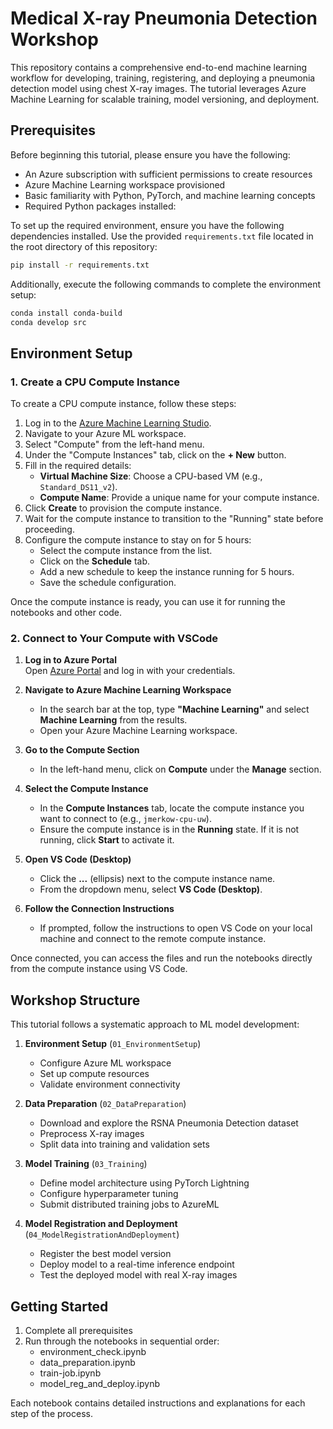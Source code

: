 # Medical X-ray Pneumonia Detection Workshop

This repository contains a comprehensive end-to-end machine learning workflow for developing, training, registering, and deploying a pneumonia detection model using chest X-ray images. The tutorial leverages Azure Machine Learning for scalable training, model versioning, and deployment.

## Prerequisites

Before beginning this tutorial, please ensure you have the following:

- An Azure subscription with sufficient permissions to create resources
- Azure Machine Learning workspace provisioned
- Basic familiarity with Python, PyTorch, and machine learning concepts
- Required Python packages installed:

To set up the required environment, ensure you have the following dependencies installed.  Use the provided `requirements.txt` file located in the root directory of this repository:

```bash
pip install -r requirements.txt
```

Additionally, execute the following commands to complete the environment setup:

```bash
conda install conda-build
conda develop src
```

## Environment Setup

### 1. Create a CPU Compute Instance

To create a CPU compute instance, follow these steps:

1. Log in to the [Azure Machine Learning Studio](https://ml.azure.com/).
2. Navigate to your Azure ML workspace.
3. Select "Compute" from the left-hand menu.
4. Under the "Compute Instances" tab, click on the **+ New** button.
5. Fill in the required details:
    - **Virtual Machine Size**: Choose a CPU-based VM (e.g., `Standard_DS11_v2`).
    - **Compute Name**: Provide a unique name for your compute instance.
6. Click **Create** to provision the compute instance.
7. Wait for the compute instance to transition to the "Running" state before proceeding.
8. Configure the compute instance to stay on for 5 hours:
    - Select the compute instance from the list.
    - Click on the **Schedule** tab.
    - Add a new schedule to keep the instance running for 5 hours.
    - Save the schedule configuration.

Once the compute instance is ready, you can use it for running the notebooks and other code.

### 2. Connect to Your Compute with VSCode

1. **Log in to Azure Portal**  
   Open [Azure Portal](https://portal.azure.com) and log in with your credentials.

2. **Navigate to Azure Machine Learning Workspace**  
   - In the search bar at the top, type **"Machine Learning"** and select **Machine Learning** from the results.
   - Open your Azure Machine Learning workspace.

3. **Go to the Compute Section**  
   - In the left-hand menu, click on **Compute** under the **Manage** section.

4. **Select the Compute Instance**  
   - In the **Compute Instances** tab, locate the compute instance you want to connect to (e.g., `jmerkow-cpu-uw`).
   - Ensure the compute instance is in the **Running** state. If it is not running, click **Start** to activate it.

5. **Open VS Code (Desktop)**  
   - Click the **...** (ellipsis) next to the compute instance name.
   - From the dropdown menu, select **VS Code (Desktop)**.

6. **Follow the Connection Instructions**  
   - If prompted, follow the instructions to open VS Code on your local machine and connect to the remote compute instance.

Once connected, you can access the files and run the notebooks directly from the compute instance using VS Code.
## Workshop Structure

This tutorial follows a systematic approach to ML model development:

1. **Environment Setup** (`01_EnvironmentSetup`)
   - Configure Azure ML workspace
   - Set up compute resources
   - Validate environment connectivity

2. **Data Preparation** (`02_DataPreparation`)
   - Download and explore the RSNA Pneumonia Detection dataset
   - Preprocess X-ray images
   - Split data into training and validation sets

3. **Model Training** (`03_Training`)
   - Define model architecture using PyTorch Lightning
   - Configure hyperparameter tuning
   - Submit distributed training jobs to AzureML

4. **Model Registration and Deployment** (`04_ModelRegistrationAndDeployment`)
   - Register the best model version
   - Deploy model to a real-time inference endpoint
   - Test the deployed model with real X-ray images

## Getting Started

1. Complete all prerequisites 
2. Run through the notebooks in sequential order:
   - environment_check.ipynb
   - data_preparation.ipynb 
   - train-job.ipynb
   - model_reg_and_deploy.ipynb

Each notebook contains detailed instructions and explanations for each step of the process.
